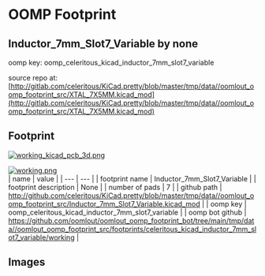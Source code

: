 # OOMP Footprint  
## Inductor_7mm_Slot7_Variable  by none  
  
oomp key: oomp_celeritous_kicad_inductor_7mm_slot7_variable  
  
source repo at: [http://gitlab.com/celeritous/KiCad.pretty/blob/master/tmp/data//oomlout_oomp_footprint_src/XTAL_7X5MM.kicad_mod](http://gitlab.com/celeritous/KiCad.pretty/blob/master/tmp/data//oomlout_oomp_footprint_src/XTAL_7X5MM.kicad_mod)  
## Footprint  
  
[![working_kicad_pcb_3d.png](working_kicad_pcb_3d_600.png)](working_kicad_pcb_3d.png)  
  
[![working.png](working_600.png)](working.png)  
| name | value | 
| --- | --- | 
| footprint name | Inductor_7mm_Slot7_Variable | 
| footprint description | None | 
| number of pads | 7 | 
| github path | http://github.com/celeritous/KiCad.pretty/blob/master/tmp/data//oomlout_oomp_footprint_src/Inductor_7mm_Slot7_Variable.kicad_mod | 
| oomp key | oomp_celeritous_kicad_inductor_7mm_slot7_variable | 
| oomp bot github | https://github.com/oomlout/oomlout_oomp_footprint_bot/tree/main/tmp/data//oomlout_oomp_footprint_src/footprints/celeritous_kicad_inductor_7mm_slot7_variable/working | 
## Images  
